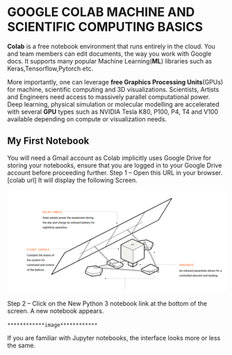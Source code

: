 GOOGLE COLAB MACHINE AND SCIENTIFIC COMPUTING BASICS
=====================================================

**Colab** is a free notebook environment that runs entirely in the cloud. You and team members can edit documents, the way you work with Google docs. It supports many popular Machine Learning(**ML**) libraries such as Keras,Tensorflow,Pytorch etc.

More importantly, one can leverage **free Graphics Processing Units**(GPUs) for machine, scientific computing and 3D visualizations. Scientists, Artists and Engineers need access to massively parallel computational power. Deep learning, physical simulation or molecular modelling are accelerated with several **GPU** types such as NVIDIA Tesla K80, P100, P4, T4 and V100 available depending on compute or visualization needs.

My First Notebook
------------------

You will need a Gmail account as Colab implicitly uses Google Drive for storing your notebooks, ensure that you are logged in to your Google Drive account before proceeding further.
Step 1 – Open this URL in your browser.[colab url] It will display the following Screen.

![Test Image](./images/test.PNG "Test Title")

Step 2 – Click on the New Python 3 notebook link at the bottom of the screen. A new notebook appears.

`************image************`

If you are familiar with Jupyter notebooks, the interface looks more or less the same. 
